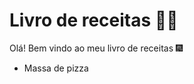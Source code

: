 # Livro de receitas :man_cook:

Olá! Bem vindo ao meu livro de receitas :fireworks:

- Massa de pizza 
